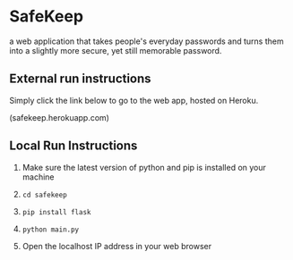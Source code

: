 # SafeKeep

a web application that takes people's everyday passwords and turns them into a slightly more secure, yet still memorable password.

## External run instructions

Simply click the link below to go to the web app, hosted on Heroku.

(safekeep.herokuapp.com)

## Local Run Instructions

1. Make sure the latest version of python and pip is installed on your machine

2. `cd safekeep`

3. `pip install flask`

4. `python main.py`

5. Open the localhost IP address in your web browser
